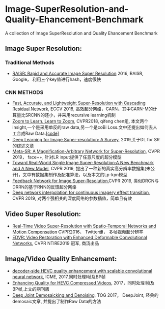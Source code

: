 # Image-SuperResolution-and-Quality-Ehancement-Benchmark
A collection of Image SuperResolution and Quality Ehancement Benchmark


## Image Super Resolution:

### Traditional Methods
- [RAISR: Rapid and Accurate Image Super Resolution](https://arxiv.org/abs/1606.01299) 2016, RAISR, Google， 利用三个key值进行hash，速度很快


### CNN METHODS
- [Fast, Accurate, and Lightweight Super-Resolution with Cascading Residual Network](https://arxiv.org/abs/1803.08664), ECCV 2018, 高效超分网络，CARN，其中CARN-M的计算量比SRCNN的还小，并采用recursive learning机制
- [Zoom to Learn, Learn to Zoom](https://arxiv.org/abs/1803.06641), CVPR2018, qifeng chen组, 本文两个insight,一个是采用单反的raw data,另一个是coBi Loss.文中还提出如何去人工合成Raw Data.[[code]](https://github.com/Artifineuro/zole)
- [Deep Learning for Image Super-resolution: A Survey](https://arxiv.org/pdf/1902.06068.pdf), 2019,关于DL for SR的综述文章
- [Meta-SR: A Magnification-Arbitrary Network for Super-Resolution](https://arxiv.org/abs/1903.00875), CVPR 2019， face++, 针对LR input提供了任意尺度的超分模型
- [Toward Real-World Single Image Super-Resolution:A New Benchmark and A New Model](https://arxiv.org/abs/1904.00523), CVPR 2019, 提出了一种新的真实高分辨率数据集(未公开)，文中有数据集制作及配准算法，以及本文的Lp-kpn模型
- [Feedback Network for Image Super-Resolution](https://arxiv.org/abs/1903.09814),CVPR 2019, 类似DRCN与DRRN的基于RNN的反馈超分网络
- [Deep network interpolation for continuous imagery effect transition](https://arxiv.org/abs/1811.10515), CVPR 2019, 对两个强相关的深度网络的参数插值，简单且有效



## Video Super Resolution:
- [Real-Time Video Super-Resolution with Spatio-Temporal Networks and Motion Compensation](http://openaccess.thecvf.com/content_cvpr_2017/papers/Caballero_Real-Time_Video_Super-Resolution_CVPR_2017_paper.pdf) CVPR2016， Twitter组， 多帧视频超分辨率
- [EDVR: Video Restoration with Enhanced Deformable Convolutional Networks](https://arxiv.org/abs/1905.02716v1), CVPR NTIRE2019 冠军, 商汤出品

## Image/Video Quality Enhancement:
- [decoder-side HEVC quality enhancement with scalable convolutional neural network](http://buaamc2.net/pdf/ICME2017DecoderSide.pdf), ICME, 2017,同时处理I帧及BP帧
- [Enhancing Quality for HEVC Compressed Videos](https://arxiv.org/abs/1709.06734), 2017，同时处理I帧及BP帧,上文的期刊版
- [Deep Joint Demosaicking and Denoising](https://groups.csail.mit.edu/graphics/demosaicnet/data/demosaic.pdf), TOG 2017， DeepJoint, 经典的demosaic文章, 并提出了制作Raw Data的方法
